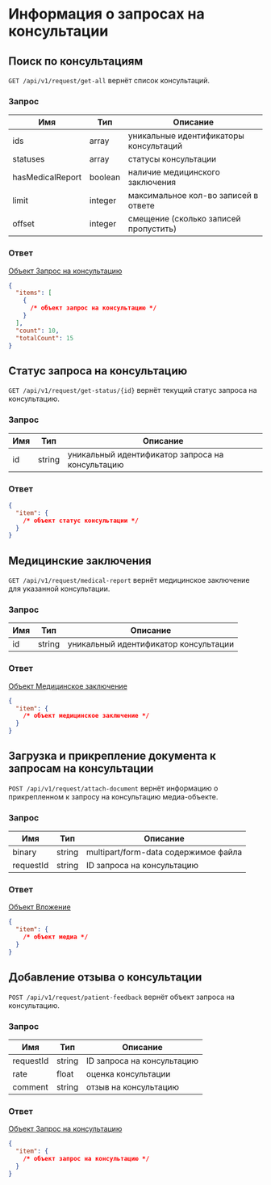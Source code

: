 # Информация о запросах на консультации

## Поиск по консультациям

`GET /api/v1/request/get-all` вернёт список консультаций.

### Запрос

Имя | Тип | Описание
--- | --- | ---
ids | array | уникальные идентификаторы консультаций
statuses | array | статусы консультации
hasMedicalReport | boolean | наличие медицинского заключения
limit | integer | максимальное кол-во записей в ответе
offset | integer | смещение (сколько записей пропустить)

### Ответ

[Объект Запрос на консультацию](./contracts.md#consultation-request)

```json
{
  "items": [
    {
      /* объект запрос на консультацию */
    }
  ],
  "count": 10,
  "totalCount": 15
}
```

## Статус запроса на консультацию

`GET /api/v1/request/get-status/{id}` вернёт текущий статус запроса на консультацию.

### Запрос

Имя | Тип | Описание
--- | --- | ---
id | string | уникальный идентификатор запроса на консультацию

### Ответ

```json
{
  "item": {
    /* объект статус консультации */
  }
}
```

## Медицинские заключения

`GET /api/v1/request/medical-report` вернёт медицинское заключение для указанной консультации.

### Запрос

Имя | Тип | Описание
--- | --- | ---
id | string | уникальный идентификатор консультации

### Ответ

[Объект Медицинское заключение](./contracts.md#medical-report)

```json
{
  "item": {
    /* объект медицинское заключение */
  }
}
```

## Загрузка и прикрепление документа к запросам на консультации

`POST /api/v1/request/attach-document` вернёт информацию о прикрепленном к запросу на консультацию медиа-объекте.

### Запрос

Имя | Тип | Описание
--- | --- | ---
binary | string | multipart/form-data содержимое файла
requestId | string | ID запроса на консультацию

### Ответ

[Объект Вложение](./contracts.md#media)

```json
{
  "item": {
    /* объект медиа */
  }
}
```

## Добавление отзыва о консультации

`POST /api/v1/request/patient-feedback` вернёт объект запроса на консультацию.

### Запрос

Имя | Тип | Описание
--- | --- | ---
requestId | string | ID запроса на консультацию
rate | float | оценка консультации
comment | string | отзыв на консультацию

### Ответ

[Объект Запрос на консультацию](./contracts.md#consultation-request)

```json
{
  "item": {
    /* объект запрос на консультацию */
  }
}
```
